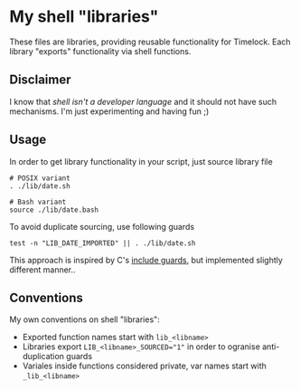 # My shell "libraries"

These files are libraries, providing reusable functionality for Timelock.
Each library "exports" functionality via shell functions.


## Disclaimer

I know that _shell isn't a developer language_ and it should not have such
mechanisms. I'm just experimenting and having fun ;)


## Usage

In order to get library functionality in your script, just source library file

```shell
# POSIX variant
. ./lib/date.sh

# Bash variant
source ./lib/date.bash
```

To avoid duplicate sourcing, use following guards

```shell
test -n "LIB_DATE_IMPORTED" || . ./lib/date.sh
```

This approach is inspired by C's [include guards](https://en.wikipedia.org/wiki/Include_guard),
but implemented slightly different manner..


## Conventions

My own conventions on shell "libraries":
- Exported function names start with `lib_<libname>`
- Libraries export `LIB_<libname>_SOURCED="1"`
  in order to ogranise anti-duplication guards
- Variales inside functions considered private,
  var names start with `_lib_<libname>`

